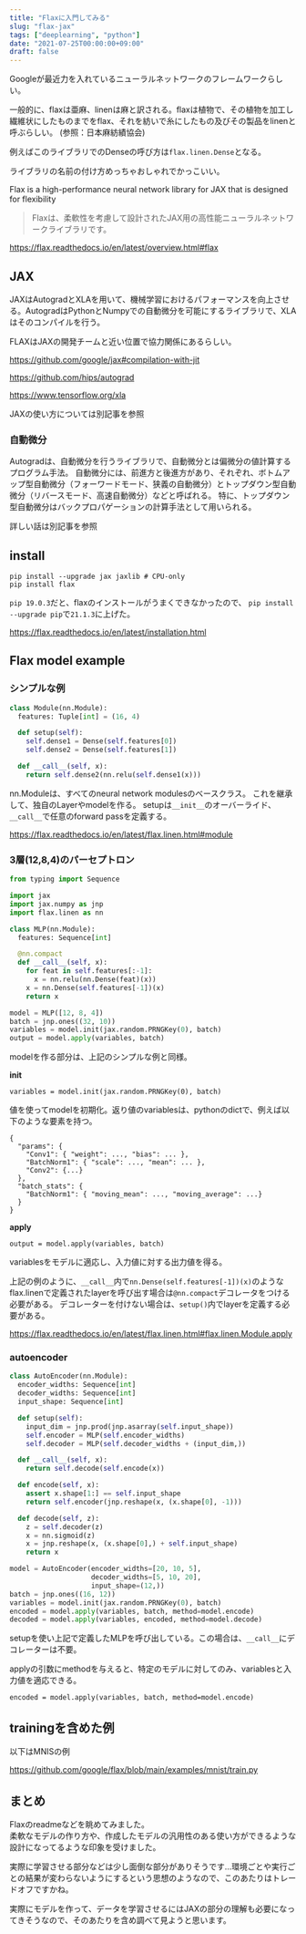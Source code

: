 ```yaml
---
title: "Flaxに入門してみる"
slug: "flax-jax"
tags: ["deeplearning", "python"]
date: "2021-07-25T00:00:00+09:00"
draft: false
---
```


Googleが最近力を入れているニューラルネットワークのフレームワークらしい。

一般的に、flaxは亜麻、linenは麻と訳される。flaxは植物で、その植物を加工し繊維状にしたものまでをflax、それを紡いで糸にしたもの及びその製品をlinenと呼ぶらしい。
(参照：日本麻紡績協会)

例えばこのライブラリでのDenseの呼び方は`flax.linen.Dense`となる。

ライブラリの名前の付け方めっちゃおしゃれでかっこいい。

Flax is a high-performance neural network library for JAX that is designed for flexibility

> Flaxは、柔軟性を考慮して設計されたJAX用の高性能ニューラルネットワークライブラリです。

https://flax.readthedocs.io/en/latest/overview.html#flax

## JAX
JAXはAutogradとXLAを用いて、機械学習におけるパフォーマンスを向上させる。AutogradはPythonとNumpyでの自動微分を可能にするライブラリで、XLAはそのコンパイルを行う。

FLAXはJAXの開発チームと近い位置で協力関係にあるらしい。

https://github.com/google/jax#compilation-with-jit

https://github.com/hips/autograd

https://www.tensorflow.org/xla

JAXの使い方については別記事を参照

### 自動微分
Autogradは、自動微分を行うライブラリで、自動微分とは偏微分の値計算するプログラム手法。
自動微分には、前進方と後進方があり、それぞれ、ボトムアップ型自動微分（フォーワードモード、狭義の自動微分）とトップダウン型自動微分（リバースモード、高速自動微分）などと呼ばれる。
特に、トップダウン型自動微分はバックプロパゲーションの計算手法として用いられる。

詳しい話は別記事を参照

## install

```
pip install --upgrade jax jaxlib # CPU-only
pip install flax
```

`pip 19.0.3`だと、flaxのインストールがうまくできなかったので、
`pip install --upgrade pip`で`21.1.3`に上げた。

https://flax.readthedocs.io/en/latest/installation.html

## Flax model example
### シンプルな例

```python
class Module(nn.Module):
  features: Tuple[int] = (16, 4)

  def setup(self):
    self.dense1 = Dense(self.features[0])
    self.dense2 = Dense(self.features[1])

  def __call__(self, x):
    return self.dense2(nn.relu(self.dense1(x)))
```

nn.Moduleは、すべてのneural network modulesのベースクラス。
これを継承して、独自のLayerやmodelを作る。
setupは`__init__`のオーバーライド、`__call__`で任意のforward passを定義する。

https://flax.readthedocs.io/en/latest/flax.linen.html#module

### 3層(12,8,4)のパーセプトロン

```python
from typing import Sequence

import jax
import jax.numpy as jnp
import flax.linen as nn

class MLP(nn.Module):
  features: Sequence[int]

  @nn.compact
  def __call__(self, x):
    for feat in self.features[:-1]:
      x = nn.relu(nn.Dense(feat)(x))
    x = nn.Dense(self.features[-1])(x)
    return x

model = MLP([12, 8, 4])
batch = jnp.ones((32, 10))
variables = model.init(jax.random.PRNGKey(0), batch)
output = model.apply(variables, batch)
```

modelを作る部分は、上記のシンプルな例と同様。

**init**

`variables = model.init(jax.random.PRNGKey(0), batch)`

値を使ってmodelを初期化。返り値のvariablesは、pythonのdictで、例えば以下のような要素を持つ。

```
{
  "params": {
    "Conv1": { "weight": ..., "bias": ... },
    "BatchNorm1": { "scale": ..., "mean": ... },
    "Conv2": {...}
  },
  "batch_stats": {
    "BatchNorm1": { "moving_mean": ..., "moving_average": ...}
  }
}
```

**apply**

`output = model.apply(variables, batch)`

variablesをモデルに適応し、入力値に対する出力値を得る。

上記の例のように、`__call__`内で`nn.Dense(self.features[-1])(x)`のようなflax.linenで定義されたlayerを呼び出す場合は`@nn.compact`デコレータをつける必要がある。
デコレーターを付けない場合は、`setup()`内でlayerを定義する必要がある。

https://flax.readthedocs.io/en/latest/flax.linen.html#flax.linen.Module.apply

### autoencoder

```python
class AutoEncoder(nn.Module):
  encoder_widths: Sequence[int]
  decoder_widths: Sequence[int]
  input_shape: Sequence[int]

  def setup(self):
    input_dim = jnp.prod(jnp.asarray(self.input_shape))
    self.encoder = MLP(self.encoder_widths)
    self.decoder = MLP(self.decoder_widths + (input_dim,))

  def __call__(self, x):
    return self.decode(self.encode(x))

  def encode(self, x):
    assert x.shape[1:] == self.input_shape
    return self.encoder(jnp.reshape(x, (x.shape[0], -1)))

  def decode(self, z):
    z = self.decoder(z)
    x = nn.sigmoid(z)
    x = jnp.reshape(x, (x.shape[0],) + self.input_shape)
    return x

model = AutoEncoder(encoder_widths=[20, 10, 5],
                    decoder_widths=[5, 10, 20],
                    input_shape=(12,))
batch = jnp.ones((16, 12))
variables = model.init(jax.random.PRNGKey(0), batch)
encoded = model.apply(variables, batch, method=model.encode)
decoded = model.apply(variables, encoded, method=model.decode)
```

setupを使い上記で定義したMLPを呼び出している。この場合は、`__call__`にデコレーターは不要。

applyの引数にmethodを与えると、特定のモデルに対してのみ、variablesと入力値を適応できる。

`encoded = model.apply(variables, batch, method=model.encode)`

## trainingを含めた例

以下はMNISの例

https://github.com/google/flax/blob/main/examples/mnist/train.py


## まとめ
Flaxのreadmeなどを眺めてみました。  
柔軟なモデルの作り方や、作成したモデルの汎用性のある使い方ができるような設計になってるような印象を受けました。  

実際に学習させる部分などは少し面倒な部分がありそうです...環境ごとや実行ごとの結果が変わらないようにするという思想のようなので、このあたりはトレードオフですかね。  

実際にモデルを作って、データを学習させるにはJAXの部分の理解も必要になってきそうなので、そのあたりを含め調べて見ようと思います。


